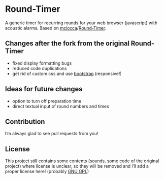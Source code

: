 Round-Timer
===========

A generic timer for recurring rounds for your web browser (javascript) with acoustic alarms. Based on [mciocca](https://github.com/mciocca)/[Round-Timer](https://github.com/mciocca/Round-Timer).

## Changes after the fork from the original Round-Timer

* fixed display formatting bugs
* reduced code duplications
* get rid of custom css and use [bootstrap](http://getbootstrap.com) (responsive!)

## Ideas for future changes

* option to turn off preparation time
* direct textual input of round numbers and times

## Contribution

I’m always glad to see pull requests from you!

## License

This project still contains some contents (sounds, some code of the original project) where license is unclear, so they will be removed and I’ll add a proper license here! (probably [GNU GPL](http://www.gnu.org/licenses/gpl.html))
